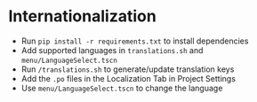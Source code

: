 # Internationalization

- Run `pip install -r requirements.txt` to install dependencies
- Add supported languages in `translations.sh` and `menu/LanguageSelect.tscn`
- Run `/translations.sh` to generate/update translation keys
- Add the `.po` files in the Localization Tab in Project Settings
- Use `menu/LanguageSelect.tscn` to change the language
